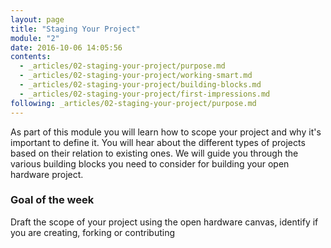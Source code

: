 ```yaml
---
layout: page
title: "Staging Your Project"
module: "2"
date: 2016-10-06 14:05:56
contents:
  - _articles/02-staging-your-project/purpose.md
  - _articles/02-staging-your-project/working-smart.md
  - _articles/02-staging-your-project/building-blocks.md
  - _articles/02-staging-your-project/first-impressions.md
following: _articles/02-staging-your-project/purpose.md
---
```


As part of this module you will learn how to scope your project and why it's important to define it. You will hear about the different types of projects based on their relation to existing ones. We will guide you through the various building blocks you need to consider for building your open hardware project.

### Goal of the week
Draft the scope of your project using the open hardware canvas, identify if you are creating, forking or contributing
